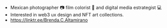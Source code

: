- Mexican photographer 📷 film colorist 🎨 and digital media estrategist 💻
- Interested in web3 ux design and NFT art collections.
- https://linktr.ee/Brenda.C.Altamirano
<!---
nowherebrenda/nowherebrenda is a ✨ special ✨ repository because its `README.md` (this file) appears on your GitHub profile.
You can click the Preview link to take a look at your changes.
--->
